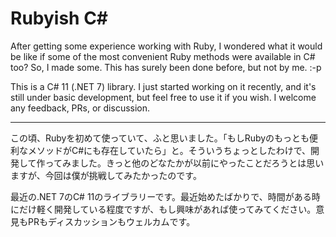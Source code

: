 # Rubyish C#

After getting some experience working with Ruby, I wondered what it would be like if some of the most convenient Ruby methods were available in C# too? So, I made some. This has surely been done before, but not by me. :-p

This is a C# 11 (.NET 7) library. I just started working on it recently, and it's still under basic development, but feel free to use it if you wish. I welcome any feedback, PRs, or discussion.

-----

この頃、Rubyを初めて使っていて、ふと思いました。「もしRubyのもっとも便利なメソッドがC#にも存在していたら」と。そういうちょっとしたわけで、開発して作ってみました。きっと他のどなたかが以前にやったことだろうとは思いますが、今回は僕が挑戦してみたかったのです。

最近の.NET 7のC# 11のライブラリーです。最近始めたばかりで、時間がある時にだけ軽く開発している程度ですが、もし興味があれば使ってみてください。意見もPRもディスカッションもウェルカムです。
